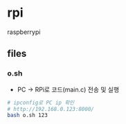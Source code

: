 # rpi
raspberrypi

## files

### o.sh
- PC -> RPi로 코드(main.c) 전송 및 실행
```sh
# ipconfig로 PC ip 확인
# http://192.168.0.123:8000/
bash o.sh 123
```
